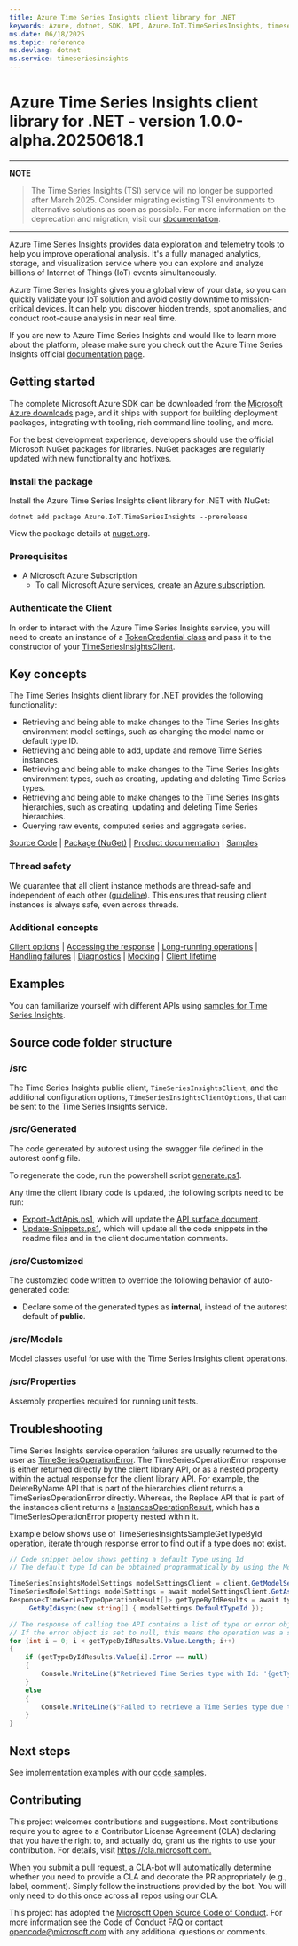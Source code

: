```yaml
---
title: Azure Time Series Insights client library for .NET
keywords: Azure, dotnet, SDK, API, Azure.IoT.TimeSeriesInsights, timeseriesinsights
ms.date: 06/18/2025
ms.topic: reference
ms.devlang: dotnet
ms.service: timeseriesinsights
---
```

# Azure Time Series Insights client library for .NET - version 1.0.0-alpha.20250618.1 


---
[//]: <> (This content is similar to https://github.com/MicrosoftDocs/azure-docs/blob/main/includes/tsi-retirement.md)

**NOTE**
>The Time Series Insights (TSI) service will no longer be supported after March 2025. Consider migrating existing TSI environments to alternative solutions as soon as possible. For more information on the deprecation and migration, visit our [documentation](https://aka.ms/tsi2adx).
---

Azure Time Series Insights provides data exploration and telemetry tools to help you improve operational analysis. It's a fully managed analytics, storage, and visualization service where you can explore and analyze billions of Internet of Things (IoT) events simultaneously.

Azure Time Series Insights gives you a global view of your data, so you can quickly validate your IoT solution and avoid costly downtime to mission-critical devices. It can help you discover hidden trends, spot anomalies, and conduct root-cause analysis in near real time.

If you are new to Azure Time Series Insights and would like to learn more about the platform, please make sure you check out the Azure Time Series Insights official [documentation page][tsi_product_documentation].

## Getting started

The complete Microsoft Azure SDK can be downloaded from the [Microsoft Azure downloads][microsoft_sdk_download] page, and it ships with support for building deployment packages, integrating with tooling, rich command line tooling, and more.

For the best development experience, developers should use the official Microsoft NuGet packages for libraries. NuGet packages are regularly updated with new functionality and hotfixes.

### Install the package

Install the Azure Time Series Insights client library for .NET with NuGet:

```dotnetcli
dotnet add package Azure.IoT.TimeSeriesInsights --prerelease
```

View the package details at [nuget.org][tsi_nuget].

### Prerequisites

- A Microsoft Azure Subscription
  - To call Microsoft Azure services, create an [Azure subscription][azure_sub].

### Authenticate the Client

In order to interact with the Azure Time Series Insights service, you will need to create an instance of a [TokenCredential class][token_credential] and pass it to the constructor of your [TimeSeriesInsightsClient](https://github.com/Azure/azure-sdk-for-net/blob/main/sdk/timeseriesinsights/Azure.IoT.TimeSeriesInsights/src/TimeSeriesInsightsClient.cs).

## Key concepts

The Time Series Insights client library for .NET provides the following functionality:
- Retrieving and being able to make changes to the Time Series Insights environment model settings, such as changing the model name or default type ID.
- Retrieving and being able to add, update and remove Time Series instances.
- Retrieving and being able to make changes to the Time Series Insights environment types, such as creating, updating and deleting Time Series types.
- Retrieving and being able to make changes to the Time Series Insights hierarchies, such as creating, updating and deleting Time Series hierarchies.
- Querying raw events, computed series and aggregate series.

[Source Code][tsi_client_src] | [Package (NuGet)][tsi_nuget] | [Product documentation][tsi_product_documentation] | [Samples][tsi_samples]

### Thread safety
We guarantee that all client instance methods are thread-safe and independent of each other ([guideline](https://azure.github.io/azure-sdk/dotnet_introduction.html#dotnet-service-methods-thread-safety)). This ensures that reusing client instances is always safe, even across threads.

### Additional concepts
<!-- CLIENT COMMON BAR -->
[Client options](https://github.com/Azure/azure-sdk-for-net/blob/main/sdk/core/Azure.Core/README.md#configuring-service-clients-using-clientoptions) |
[Accessing the response](https://github.com/Azure/azure-sdk-for-net/blob/main/sdk/core/Azure.Core/README.md#accessing-http-response-details-using-responset) |
[Long-running operations](https://github.com/Azure/azure-sdk-for-net/blob/main/sdk/core/Azure.Core/README.md#consuming-long-running-operations-using-operationt) |
[Handling failures](https://github.com/Azure/azure-sdk-for-net/blob/main/sdk/core/Azure.Core/README.md#reporting-errors-requestfailedexception) |
[Diagnostics](https://github.com/Azure/azure-sdk-for-net/blob/main/sdk/core/Azure.Core/samples/Diagnostics.md) |
[Mocking](https://learn.microsoft.com/dotnet/azure/sdk/unit-testing-mocking) |
[Client lifetime](https://devblogs.microsoft.com/azure-sdk/lifetime-management-and-thread-safety-guarantees-of-azure-sdk-net-clients/)
<!-- CLIENT COMMON BAR -->

## Examples

You can familiarize yourself with different APIs using [samples for Time Series Insights][tsi_samples].

## Source code folder structure

### /src

The Time Series Insights public client, `TimeSeriesInsightsClient`, and the additional configuration options, `TimeSeriesInsightsClientOptions`, that can be sent to the Time Series Insights service.

### /src/Generated

The code generated by autorest using the swagger file defined in the autorest config file.

To regenerate the code, run the powershell script [generate.ps1](https://github.com/Azure/azure-sdk-for-net/blob/main/sdk/timeseriesinsights/Azure.IoT.TimeSeriesInsights/src/generate.ps1).

Any time the client library code is updated, the following scripts need to be run:

- [Export-AdtApis.ps1](https://github.com/Azure/azure-sdk-for-net/blob/main/sdk/timeseriesinsights/Export-TsiApis.ps1), which will update the [API surface document](https://github.com/Azure/azure-sdk-for-net/blob/main/sdk/timeseriesinsights/Azure.IoT.TimeSeriesInsights/api/Azure.IoT.TimeSeriesInsights.netstandard2.0.cs).
- [Update-Snippets.ps1](https://github.com/Azure/azure-sdk-for-net/blob/main/sdk/timeseriesinsights/Update-TsiSnippets.ps1), which will update all the code snippets in the readme files and in the client documentation comments.

### /src/Customized

The customzied code written to override the following behavior of auto-generated code:

- Declare some of the generated types as **internal**, instead of the autorest default of **public**.

### /src/Models

Model classes useful for use with the Time Series Insights client operations.

### /src/Properties

Assembly properties required for running unit tests.

## Troubleshooting

Time Series Insights service operation failures are usually returned to the user as [TimeSeriesOperationError](https://github.com/Azure/azure-sdk-for-net/blob/main/sdk/timeseriesinsights/Azure.IoT.TimeSeriesInsights/src/Generated/Models/TimeSeriesOperationError.cs). The TimeSeriesOperationError response is either returned directly by the client library API, or as a nested property within the actual response for the client library API. For example, the DeleteByName API that is part of the hierarchies client returns a TimeSeriesOperationError directly. Whereas, the Replace API that is part of the instances client returns a [InstancesOperationResult](https://github.com/Azure/azure-sdk-for-net/blob/main/sdk/timeseriesinsights/Azure.IoT.TimeSeriesInsights/src/Generated/Models/InstancesOperationResult.cs), which has a TimeSeriesOperationError property nested within it.

Example below shows use of TimeSeriesInsightsSampleGetTypeById operation, iterate through response error to find out if a type does not exist.

```C# Snippet:TimeSeriesInsightsSampleGetTypeById
// Code snippet below shows getting a default Type using Id
// The default type Id can be obtained programmatically by using the ModelSettings client.

TimeSeriesInsightsModelSettings modelSettingsClient = client.GetModelSettingsClient();
TimeSeriesModelSettings modelSettings = await modelSettingsClient.GetAsync();
Response<TimeSeriesTypeOperationResult[]> getTypeByIdResults = await typesClient
    .GetByIdAsync(new string[] { modelSettings.DefaultTypeId });

// The response of calling the API contains a list of type or error objects corresponding by position to the input parameter array in the request.
// If the error object is set to null, this means the operation was a success.
for (int i = 0; i < getTypeByIdResults.Value.Length; i++)
{
    if (getTypeByIdResults.Value[i].Error == null)
    {
        Console.WriteLine($"Retrieved Time Series type with Id: '{getTypeByIdResults.Value[i].TimeSeriesType.Id}'.");
    }
    else
    {
        Console.WriteLine($"Failed to retrieve a Time Series type due to '{getTypeByIdResults.Value[i].Error.Message}'.");
    }
}
```

## Next steps

See implementation examples with our [code samples](https://github.com/Azure/azure-sdk-for-net/blob/main/sdk/timeseriesinsights/Azure.IoT.TimeSeriesInsights/samples).

## Contributing

This project welcomes contributions and suggestions.
Most contributions require you to agree to a Contributor License Agreement (CLA) declaring that you have the right to, and actually do, grant us the rights to use your contribution.
For details, visit <https://cla.microsoft.com.>

When you submit a pull request, a CLA-bot will automatically determine whether you need to provide a CLA and decorate the PR appropriately (e.g., label, comment).
Simply follow the instructions provided by the bot.
You will only need to do this once across all repos using our CLA.

This project has adopted the [Microsoft Open Source Code of Conduct][code_of_conduct].
For more information see the Code of Conduct FAQ or contact opencode@microsoft.com with any additional questions or comments.

<!-- LINKS -->
[microsoft_sdk_download]: https://azure.microsoft.com/downloads/?sdk=net
[azure_sdk_target_frameworks]: https://github.com/azure/azure-sdk-for-net#target-frameworks
[azure_cli]: https://learn.microsoft.com/cli/azure
[azure_sub]: https://azure.microsoft.com/free/dotnet/
[package]: https://www.nuget.org/packages/Azure.IoT.TimeSeriesInsights
[code_of_conduct]: https://opensource.microsoft.com/codeofconduct/
[nuget]: https://www.nuget.org/
[azure_portal]: https://portal.azure.com/
[azure_rest_api]: https://learn.microsoft.com/rest/api/azure/
[azure_core_library]: https://github.com/Azure/azure-sdk-for-net/tree/main/sdk/core/Azure.Core
[token_credential]: https://learn.microsoft.com/dotnet/api/azure.core.tokencredential?view=azure-dotnet
[azure_cli]: https://learn.microsoft.com/cli/azure/install-azure-cli?view=azure-cli-latest
[iot_cli_extension]: https://github.com/Azure/azure-iot-cli-extension/releases
[iot_cli_doc]: https://learn.microsoft.com/cli/azure/ext/azure-iot/dt?view=azure-cli-latest
[http_status_code]: https://learn.microsoft.com/dotnet/api/system.net.httpstatuscode?view=netcore-3.1
[tsi_nuget]: https://www.nuget.org/packages/Azure.IoT.TimeSeriesInsights
[tsi_client_src]: https://github.com/Azure/azure-sdk-for-net/tree/main/sdk/timeseriesinsights/Azure.IoT.TimeSeriesInsights/src
[tsi_product_documentation]: https://learn.microsoft.com/azure/time-series-insights/
[tsi_samples]: https://github.com/Azure/azure-sdk-for-net/blob/main/sdk/timeseriesinsights/Azure.IoT.TimeSeriesInsights/samples/Readme.md

